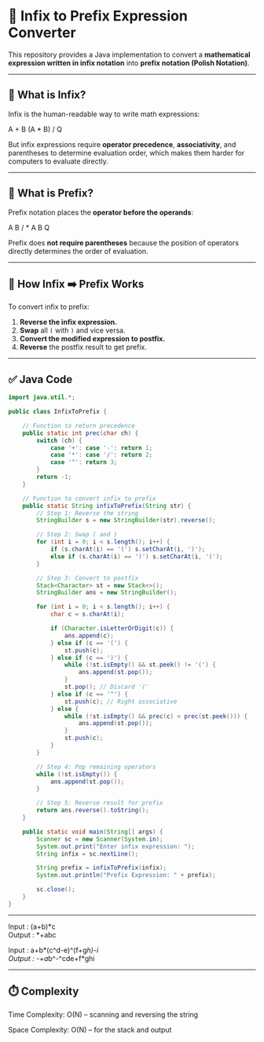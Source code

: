 # 🧠 Infix to Prefix Expression Converter

This repository provides a Java implementation to convert a **mathematical expression written in infix notation** into **prefix notation (Polish Notation)**.

---

## 📌 What is Infix?

Infix is the human-readable way to write math expressions:

A + B
(A * B) / Q

But infix expressions require **operator precedence**, **associativity**, and parentheses to determine evaluation order, which makes them harder for computers to evaluate directly.

---

## 📌 What is Prefix?

Prefix notation places the **operator before the operands**:

A B
/ * A B Q

Prefix does **not require parentheses** because the position of operators directly determines the order of evaluation.

---

## 🔄 How Infix ➡️ Prefix Works

To convert infix to prefix:

1. **Reverse the infix expression.**
2. **Swap** all `(` with `)` and vice versa.
3. **Convert the modified expression to postfix.**
4. **Reverse** the postfix result to get prefix.

---

## ✅ Java Code

```java
import java.util.*;

public class InfixToPrefix {

    // Function to return precedence
    public static int prec(char ch) {
        switch (ch) {
            case '+': case '-': return 1;
            case '*': case '/': return 2;
            case '^': return 3;
        }
        return -1;
    }

    // Function to convert infix to prefix
    public static String infixToPrefix(String str) {
        // Step 1: Reverse the string
        StringBuilder s = new StringBuilder(str).reverse();

        // Step 2: Swap ( and )
        for (int i = 0; i < s.length(); i++) {
            if (s.charAt(i) == '(') s.setCharAt(i, ')');
            else if (s.charAt(i) == ')') s.setCharAt(i, '(');
        }

        // Step 3: Convert to postfix
        Stack<Character> st = new Stack<>();
        StringBuilder ans = new StringBuilder();

        for (int i = 0; i < s.length(); i++) {
            char c = s.charAt(i);

            if (Character.isLetterOrDigit(c)) {
                ans.append(c);
            } else if (c == '(') {
                st.push(c);
            } else if (c == ')') {
                while (!st.isEmpty() && st.peek() != '(') {
                    ans.append(st.pop());
                }
                st.pop(); // Discard '('
            } else if (c == '^') {
                st.push(c); // Right associative
            } else {
                while (!st.isEmpty() && prec(c) < prec(st.peek())) {
                    ans.append(st.pop());
                }
                st.push(c);
            }
        }

        // Step 4: Pop remaining operators
        while (!st.isEmpty()) {
            ans.append(st.pop());
        }

        // Step 5: Reverse result for prefix
        return ans.reverse().toString();
    }

    public static void main(String[] args) {
        Scanner sc = new Scanner(System.in);
        System.out.print("Enter infix expression: ");
        String infix = sc.nextLine();

        String prefix = infixToPrefix(infix);
        System.out.println("Prefix Expression: " + prefix);

        sc.close();
    }
}
```

----
Input  : (a+b)*c <br>
Output : *+abc

Input  : a+b*(c^d-e)^(f+g*h)-i <br>
Output : -+a*b^-^cde+f*ghi

---

## ⏱️ Complexity
Time Complexity: O(N) – scanning and reversing the string

Space Complexity: O(N) – for the stack and output

